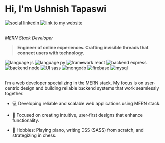 <h1>Hi, I'm Ushnish Tapaswi</h1>

<div>
  <a href="https://www.linkedin.com/in/ushnish-tapaswi-719489267/">
<img src="https://img.shields.io/badge/linkedin-informational?style=flat&logo=linkedin&color=0A66C2" alt="social linkedin"/>
  </a>
  
<a href="https://plushexe351.github.io/Personal-Website">
<img src="https://img.shields.io/badge/my_website-whitesmoke?style=flat&logo=googlechrome&color=white" alt="link to my website"/>
</div>
</a>

<br>

<p><em>MERN Stack Developer</em></p>

<blockquote>
<strong>Engineer of online experiences. Crafting invisible threads that connect users with technology.</strong>
</blockquote>

<div>
<img src="https://img.shields.io/badge/Code-JavaScript-informational?style=flat&logo=javascript&color=333333&labelColor=333333" alt="language js"/>
<img src="https://img.shields.io/badge/Code-Python-informational?style=flat&logo=python&color=333333&labelColor=333333" alt="language py"/>
<img src="https://img.shields.io/badge/Framework-React-informational?style=flat&logo=react&color=333333&labelColor=333333" alt="framework react"/>
<img src="https://img.shields.io/badge/backend-express-informational?style=flat&logo=express&color=333333&labelColor=333333" alt="backend express"/>
<img src="https://img.shields.io/badge/backend-node-informational?style=flat&logo=node.js&color=333333&labelColor=333333" alt="backend node"/>
<img src="https://img.shields.io/badge/UI-scss-informational?style=flat&logo=sass&color=333333&labelColor=333333" alt="UI sass"/>
<img src="https://img.shields.io/badge/nosql-mongodb-informational?style=flat&logo=mongodb&color=333333&labelColor=333333" alt="mongodb"/>
<img src="https://img.shields.io/badge/nosql-firebase-informational?style=flat&logo=firebase&color=333333&labelColor=333333" alt="firebase"/>
<img src="https://img.shields.io/badge/DB-MySQL-informational?style=flat&logo=mysql&color=333333&labelColor=333333" alt="mysql"/>

</div>

<br>

<p>I’m a web developer specializing in the MERN stack. My focus is on user-centric design and building reliable backend systems that work seamlessly together.</p>

<ul>
  <li>
    
💻 Developing reliable and scalable web applications using MERN stack.
  </li>
  <li>
    
🎨 Focused on creating intuitive, user-first designs that enhance functionality.
  </li>
  <li>
🎹 Hobbies: Playing piano, writing CSS (SASS) from scratch, and strategizing in chess.
    
  </li>
</ul>
<!---
plushexe351/plushexe351 is a ✨ special ✨ repository because its `README.md` (this file) appears on your GitHub profile.
You can click the Preview link to take a look at your changes.
--->
